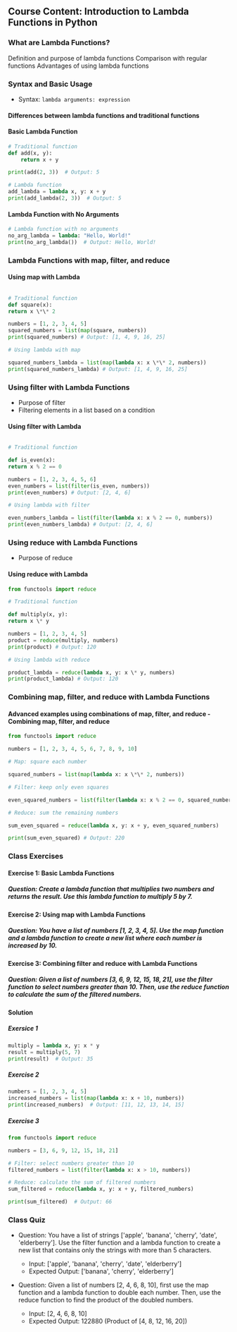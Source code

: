 ## Course Content: Introduction to Lambda Functions in Python

### What are Lambda Functions?

Definition and purpose of lambda functions
Comparison with regular functions
Advantages of using lambda functions

### Syntax and Basic Usage

- Syntax:
  `lambda arguments: expression`

#### Differences between lambda functions and traditional functions

#### Basic Lambda Function

```python
# Traditional function
def add(x, y):
    return x + y

print(add(2, 3))  # Output: 5

# Lambda function
add_lambda = lambda x, y: x + y
print(add_lambda(2, 3))  # Output: 5
```

#### Lambda Function with No Arguments

```python
# Lambda function with no arguments
no_arg_lambda = lambda: "Hello, World!"
print(no_arg_lambda())  # Output: Hello, World!
```

### Lambda Functions with map, filter, and reduce

#### Using map with Lambda

```python

# Traditional function
def square(x):
return x \*\* 2

numbers = [1, 2, 3, 4, 5]
squared_numbers = list(map(square, numbers))
print(squared_numbers) # Output: [1, 4, 9, 16, 25]

# Using lambda with map

squared_numbers_lambda = list(map(lambda x: x \*\* 2, numbers))
print(squared_numbers_lambda) # Output: [1, 4, 9, 16, 25]
```

### Using filter with Lambda Functions

- Purpose of filter
- Filtering elements in a list based on a condition

#### Using filter with Lambda

```python

# Traditional function

def is_even(x):
return x % 2 == 0

numbers = [1, 2, 3, 4, 5, 6]
even_numbers = list(filter(is_even, numbers))
print(even_numbers) # Output: [2, 4, 6]

# Using lambda with filter

even_numbers_lambda = list(filter(lambda x: x % 2 == 0, numbers))
print(even_numbers_lambda) # Output: [2, 4, 6]

```

### Using reduce with Lambda Functions

- Purpose of reduce

#### Using reduce with Lambda

```python
from functools import reduce

# Traditional function

def multiply(x, y):
return x \* y

numbers = [1, 2, 3, 4, 5]
product = reduce(multiply, numbers)
print(product) # Output: 120

# Using lambda with reduce

product_lambda = reduce(lambda x, y: x \* y, numbers)
print(product_lambda) # Output: 120
```

### Combining map, filter, and reduce with Lambda Functions

#### Advanced examples using combinations of map, filter, and reduce - Combining map, filter, and reduce

```python
from functools import reduce

numbers = [1, 2, 3, 4, 5, 6, 7, 8, 9, 10]

# Map: square each number

squared_numbers = list(map(lambda x: x \*\* 2, numbers))

# Filter: keep only even squares

even_squared_numbers = list(filter(lambda x: x % 2 == 0, squared_numbers))

# Reduce: sum the remaining numbers

sum_even_squared = reduce(lambda x, y: x + y, even_squared_numbers)

print(sum_even_squared) # Output: 220

```

### Class Exercises

#### Exercise 1: Basic Lambda Functions

##### Question: Create a lambda function that multiplies two numbers and returns the result. Use this lambda function to multiply 5 by 7.

#### Exercise 2: Using map with Lambda Functions

##### Question: You have a list of numbers [1, 2, 3, 4, 5]. Use the map function and a lambda function to create a new list where each number is increased by 10.

#### Exercise 3: Combining filter and reduce with Lambda Functions

##### Question: Given a list of numbers [3, 6, 9, 12, 15, 18, 21], use the filter function to select numbers greater than 10. Then, use the reduce function to calculate the sum of the filtered numbers.

#### Solution

##### Exersice 1

```python
multiply = lambda x, y: x * y
result = multiply(5, 7)
print(result)  # Output: 35
```

##### Exercise 2

```python
numbers = [1, 2, 3, 4, 5]
increased_numbers = list(map(lambda x: x + 10, numbers))
print(increased_numbers)  # Output: [11, 12, 13, 14, 15]
```

##### Exercise 3

```python
from functools import reduce

numbers = [3, 6, 9, 12, 15, 18, 21]

# Filter: select numbers greater than 10
filtered_numbers = list(filter(lambda x: x > 10, numbers))

# Reduce: calculate the sum of filtered numbers
sum_filtered = reduce(lambda x, y: x + y, filtered_numbers)

print(sum_filtered)  # Output: 66
```

### Class Quiz

- Question: You have a list of strings ['apple', 'banana', 'cherry', 'date', 'elderberry']. Use the filter function and a lambda function to create a new list that contains only the strings with more than 5 characters.

  - Input: ['apple', 'banana', 'cherry', 'date', 'elderberry']
  - Expected Output: ['banana', 'cherry', 'elderberry']

- Question: Given a list of numbers [2, 4, 6, 8, 10], first use the map function and a lambda function to double each number. Then, use the reduce function to find the product of the doubled numbers.

  - Input: [2, 4, 6, 8, 10]
  - Expected Output: 122880 (Product of [4, 8, 12, 16, 20])
